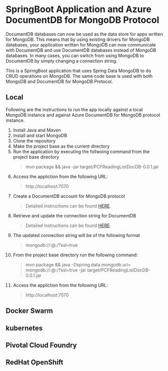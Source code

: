 # SpringBoot Application and Azure DocumentDB for MongoDB Protocol
DocumentDB databases can now be used as the data store for apps written for MongoDB. This means that by using existing drivers for MongoDB databases, your application written for MongoDB can now communicate with DocumentDB and use DocumentDB databases instead of MongoDB databases. In many cases, you can switch from using MongoDB to DocumentDB by simply changing a connection string.

This is a SpringBoot application that uses Spring Data MongoDB to do CRUD operations on MongoDB. The same code base is used with both MongoDB and DocumentDB for MongoDB Protocol.

## Local
Following are the instructions to run the app locally against a local MongoDB instance and against Azure DocumentDB for MongoDB protocol instance.
1. Install Java and Maven
2. Install and start MongoDB
3. Clone the repository
4. Make the project base as the current directory 
5. Run the application by executing the follwoing command from the project base directory
      >  mvn package && java  -jar target/PCFReadingListDocDB-0.0.1.jar 
6. Access the appliction from the following URL:
      > http://localhost:7070    
7. Create a DocumentDB account for MongoDB protocol
     > Detailed instructions can be found [HERE](https://docs.microsoft.com/en-us/azure/documentdb/documentdb-create-account).
8. Retrieve and update the connection string for DocumentDB
     > Detailed instructions can be found [HERE](https://docs.microsoft.com/en-us/azure/documentdb/documentdb-connect-mongodb-account).
9. The updated connection string will be of the following format
      > mongodb://<USERNAME>:<PASSWORD>@<HOST>:<PORT>/<DATABASE>?ssl=true
10. From the project base directory run the following command:
      > mvn package && java -Dspring.data.mongodb.uri= mongodb://<USERNAME>:<PASSWORD>@<HOST>:<PORT>/<DATABASE>?ssl=true -jar target/PCFReadingListDocDB-0.0.1.jar
11. Access the appliction from the following URL:
      > http://localhost:7070 

## Docker Swarm
## kubernetes
## Pivotal Cloud Foundry
## RedHat OpenShift
